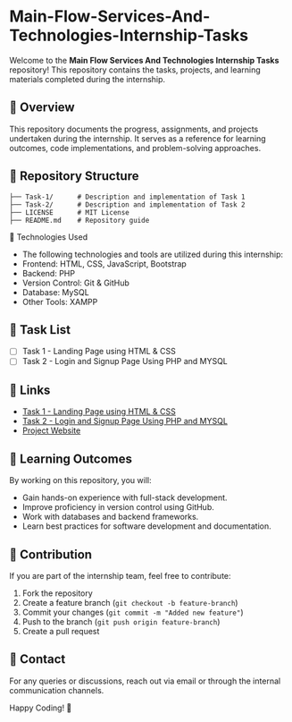 # Main-Flow-Services-And-Technologies-Internship-Tasks

Welcome to the **Main Flow Services And Technologies Internship Tasks** repository! This repository contains the tasks, projects, and learning materials completed during the internship.

## 📌 Overview
This repository documents the progress, assignments, and projects undertaken during the internship. It serves as a reference for learning outcomes, code implementations, and problem-solving approaches.

## 📁 Repository Structure
```
├── Task-1/      # Description and implementation of Task 1
├── Task-2/      # Description and implementation of Task 2
├── LICENSE      # MIT License
├── README.md    # Repository guide
```

🚀 Technologies Used
- The following technologies and tools are utilized during this internship:
- Frontend: HTML, CSS, JavaScript, Bootstrap
- Backend: PHP
- Version Control: Git & GitHub
- Database: MySQL
- Other Tools: XAMPP

## 📝 Task List
- [ ] Task 1 - Landing Page using HTML & CSS
- [ ] Task 2 - Login and Signup Page Using PHP and MYSQL

## 🔗 Links
- [Task 1 - Landing Page using HTML & CSS](https://bloomfiesta.netlify.app/)  
- [Task 2 - Login and Signup Page Using PHP and MYSQL](https://github.com/harshikab2112/Main-Flow-Services-And-Technologies-Internship-Tasks/tree/main/Task%202)
- [Project Website](#)

## 📖 Learning Outcomes
By working on this repository, you will:
- Gain hands-on experience with full-stack development.
- Improve proficiency in version control using GitHub.
- Work with databases and backend frameworks.
- Learn best practices for software development and documentation.

## 🤝 Contribution
If you are part of the internship team, feel free to contribute:
1. Fork the repository
2. Create a feature branch (`git checkout -b feature-branch`)
3. Commit your changes (`git commit -m "Added new feature"`)
4. Push to the branch (`git push origin feature-branch`)
5. Create a pull request

## 📧 Contact
For any queries or discussions, reach out via email or through the internal communication channels.

Happy Coding! 🚀
